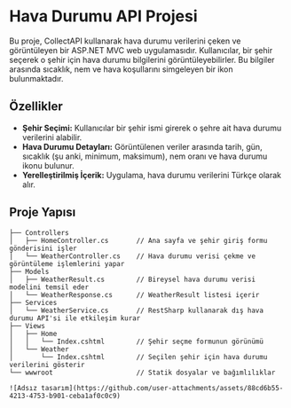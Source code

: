 # Hava Durumu API Projesi

Bu proje, CollectAPI kullanarak hava durumu verilerini çeken ve görüntüleyen bir ASP.NET MVC web uygulamasıdır. Kullanıcılar, bir şehir seçerek o şehir için hava durumu bilgilerini görüntüleyebilirler. Bu bilgiler arasında sıcaklık, nem ve hava koşullarını simgeleyen bir ikon bulunmaktadır.

## Özellikler

- **Şehir Seçimi:** Kullanıcılar bir şehir ismi girerek o şehre ait hava durumu verilerini alabilir.
- **Hava Durumu Detayları:** Görüntülenen veriler arasında tarih, gün, sıcaklık (şu anki, minimum, maksimum), nem oranı ve hava durumu ikonu bulunur.
- **Yerelleştirilmiş İçerik:** Uygulama, hava durumu verilerini Türkçe olarak alır.

## Proje Yapısı

```plaintext
├── Controllers
│   ├── HomeController.cs       // Ana sayfa ve şehir giriş formu gönderisini işler
│   └── WeatherController.cs    // Hava durumu verisi çekme ve görüntüleme işlemlerini yapar
├── Models
│   ├── WeatherResult.cs        // Bireysel hava durumu verisi modelini temsil eder
│   └── WeatherResponse.cs      // WeatherResult listesi içerir
├── Services
│   └── WeatherService.cs       // RestSharp kullanarak dış hava durumu API'si ile etkileşim kurar
├── Views
│   ├── Home
│   │   └── Index.cshtml        // Şehir seçme formunun görünümü
│   └── Weather
│       └── Index.cshtml        // Seçilen şehir için hava durumu verilerini gösterir
└── wwwroot                     // Statik dosyalar ve bağımlılıklar

![Adsız tasarım](https://github.com/user-attachments/assets/88cd6b55-4213-4753-b901-ceba1af0c0c9)
